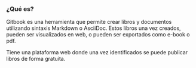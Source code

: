 ###  ¿Qué es?

Gitbook es una herramienta que permite crear libros y
documentos utilizando sintaxis Markdown o AsciiDoc. Estos
libros una vez creados, pueden ser visualizados en web, o
pueden ser exportados como e-book o pdf.

Tiene una plataforma web donde una vez identificados se puede publicar 
libros de forma gratuita.